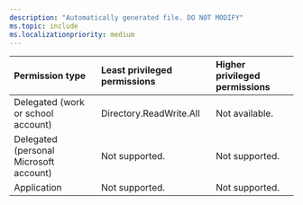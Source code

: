 ```yaml
---
description: "Automatically generated file. DO NOT MODIFY"
ms.topic: include
ms.localizationpriority: medium
---
```


|Permission type|Least privileged permissions|Higher privileged permissions|
|:---|:---|:---|
|Delegated (work or school account)|Directory.ReadWrite.All|Not available.|
|Delegated (personal Microsoft account)|Not supported.|Not supported.|
|Application|Not supported.|Not supported.|


